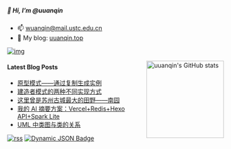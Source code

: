 ##### 👋 Hi, I’m @uuanqin

- 📫 wuanqin@mail.ustc.edu.cn
- 🔗 My blog: [uuanqin.top](https://blog.uuanqin.top/)

[![img](https://img.shields.io/badge/dynamic/json?url=https%3A%2F%2Fapi.uuanqin.top%2Fnpm_stat_author_total.json&query=%24.total&suffix=%2Ftotal&label=downloads&color=cb3837&logo=npm)](https://www.npmjs.com/~wuanqin)

<img src="https://github-readme-stats.uuanqin.top/api?username=uuanqin" alt="uuanqin's GitHub stats" height="180" align="right" />


#### Latest Blog Posts

<!-- BLOG-POST-LIST:START -->
- [原型模式——通过复制生成实例](https://blog.uuanqin.top/p/96a98120/)
- [建造者模式的两种不同实现方式](https://blog.uuanqin.top/p/5b8a11ae/)
- [这里曾是苏州古城最大的田野——南园](https://blog.uuanqin.top/p/77a4685d/)
- [我的 AI 摘要方案：Vercel+Redis+Hexo API+Spark Lite](https://blog.uuanqin.top/p/75efe9f3/)
- [UML 中类图与类的关系](https://blog.uuanqin.top/p/25e0b352/)
<!-- BLOG-POST-LIST:END -->

[![rss](https://img.shields.io/badge/feed-brightgreen?logo=rss&logoColor=ffffff&color=ffa500)](https://blog.uuanqin.top/atom.xml)
[![Dynamic JSON Badge](https://img.shields.io/badge/dynamic/json?url=https%3A%2F%2Fapi.follow.is%2Ffeeds%3Fid%3D57360050739377168&query=%24.data.subscriptionCount&suffix=%20subs&logo=rss&label=Follow&color=ff5c00)](https://app.follow.is/share/feeds/57360050739377168)


<!---
uuanqin/uuanqin is a ✨ special ✨ repository because its `README.md` (this file) appears on your GitHub profile.
You can click the Preview link to take a look at your changes.
--->


